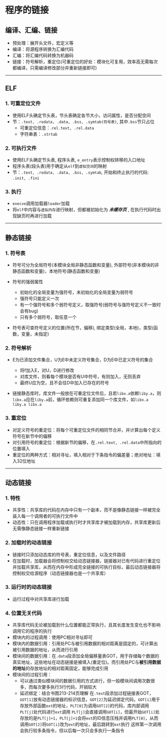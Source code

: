 # 程序的链接
## 编译、汇编、链接

+ 预处理：展开头文件，宏定义等
+ 编译：将源程序转换为汇编代码
+ 汇编：将汇编代码转换为机器码
+ 链接：符号解析，重定位(可重定位的好处：模块化可复用，效率高无需每次都编译，只需编译修改部分并重新链接即可)
---
## ELF
### 1. 可重定位文件

+ 使用ELF头确定节头表，节头表确定各节大小，访问属性，是否分配空间
+ 节：`.text, .rodata, .data, .bss, .symtab(符号表)`, 其中`.bss`节只占位
	+ 可重定位信息：.`rel.text, .rel.data`
	+ 字符串表：`.strtab`
### 2. 可执行文件

+ 使用ELF头确定节头表, 程序头表, `e_entry`表示控制权转移的入口地址
+ 程序头表(段头表)用于确定从`elf`到`虚拟空间`的映射
+ 节：`.text, .rodata, .data, .bss, .symtab`, 开始和终止执行的代码: `.init, .fini`
### 3. 执行

+ `execve`调用加载器`loader`加载
+ 将`elf`中内容与`虚拟内存`进行映射，但都被初始化为 ***未缓存页*** , 在执行代码时出现缺页时再进行加载
---
## 静态链接
### 1. 符号表

+ 符号可分为全局符号(本模块全局非静态函数和变量), 外部符号(非本模块的非静态函数和变量)，本地符号(静态函数和变量)

+ 符号的强弱属性
	+ 初始化的全局变量为强符号，未初始化的全局变量为弱符号
	+ 强符号只能定义一次
	+ 有一个强符号和多个弱符号定义，取强符号(弱符号与强符号定义不一致时会有bug)
	+ 只有多个弱符号，取任意一个
	
+ 符号表可查符号定义的位置(所在节，偏移), 绑定类型(全局，本地)，类型(函数，变量，未指定)
### 2. 符号解析

+ E为已添加文件集合，U为E中未定义符号集合，D为E中已定义符号的集合
	+ 将f加入E，对U，D进行修改
	+ 对库文件，则看每个模块是否有U中符号，有则加入，无则丢弃
	+ 最终U应为空，且不会往D中加入已存在的符号
	
+ 链接静态库时，库文件一般放在可重定位文件后，且若`libx.a`依赖`liby.a`，则`libx.a`应在`liby.a`前，循环依赖则可重复添加同一个库文件，如`libx.a liby.a libx.a`

### 3. 重定位

+ 对定义符号的重定位：将每个可重定位文件的相同节合并，并计算出每个定义符号在新节中的偏移
+ 对引用符号的重定位：根据新节的偏移，在`.rel.text, .rel.data`中所指向的位置填入
+ 重定位的两种方式：相对寻址，填入相对于下条指令的偏差量；绝对地址：填入32位地址
---
## 动态链接

### 1. 特性

+ 共享性：共享库的代码在内存中只有一个副本，而不是像静态链接一样被完全装入每一个调用者的可执行文件中
+ 动态性：只在调用程序加载或执行时才共享库才被加载到内存，共享库更新后无需像静态链接一样重新链接
### 2. 加载时的动态链接

+ 链接时只添加动态库的符号表，重定位信息，以及文件路径
+ 在加载时，加载器会将控制权交给动态链接器，链接器对已有代码进行重定位并加载共享库，从而在内存中形成完全链接的可执行目标，最后动态链接器将控制权交给源程序（动态链接器也是一个共享库）
### 3. 运行时的动态链接

+ 运行过程中对共享库进行加载
### 4. 位置无关代码

+  共享库代码无论被加载到什么位置都能正常执行，且其长度发生变化也不影响调用它的程序的执行
+ 模块内的过程调用：使用PC相对寻址即可
+ 模块内的数据引用：引用处PC与被引用数据的相对距离是固定的，可计算出被引用数据的地址，从而进行引用
+ 模块间的数据引用：在`.data`段添加全局偏移量表GOT，用于存储每个数据的真实地址，这些地址在动态链接是被填入(重定位)。而引用处PC与**被引用数据的地址**的存放地址的相对距离固定，能够完成引用
+ 模块间的过程引用：
	+ 可以通过类似模块间的数据引用的方式进行，但一般模块间调用次数很多，而每次要多执行3行代码，开销较大
	+ 延迟绑定：结合书图213-214页理解
	 在`.text`段添加过程链接表GOT，`GOT[1]`放有动态链接器的标识信息，`GOT[2]`为延迟绑定代码，`GOT[i]`用于存放外部函数`ext`的地址，`PLT[0]`为调用`GOT[2]`的代码，库内部调用`PLT[j]`处代码进行`ext`调用
	 `PLT[j]`会直接调用`GOT[i]`，但最开始`GOT[i]`处存放的是`PLT[j]+1`，`PLT[j]+1`会将`ext`的ID信息压栈并调用`PLT[0]`，从而调用`GOT[2]`将`GOT[i]`改为`ext`的地址，最后跳转到`ext`执行
	 这样第一次调用会执行较多条指令，但以后每一次只会多执行一条指令
